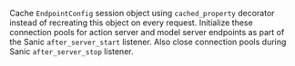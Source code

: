 Cache `EndpointConfig` session object using `cached_property` decorator instead of recreating this object on every request.
Initialize these connection pools for action server and model server endpoints as part of the Sanic `after_server_start` listener.
Also close connection pools during Sanic `after_server_stop` listener.
